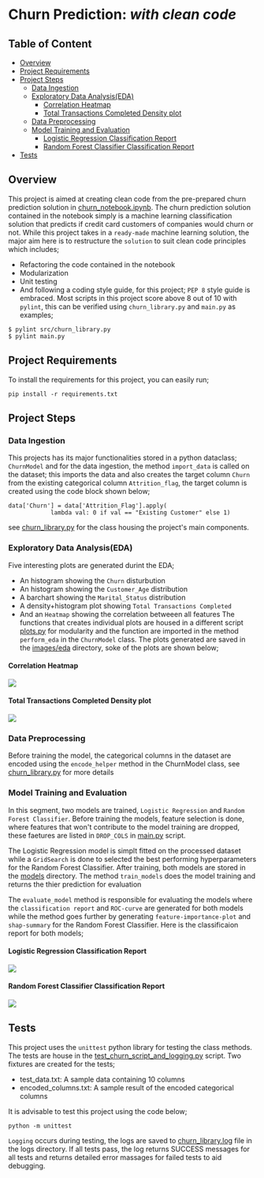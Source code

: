 <h1>Churn Prediction: <i>with clean code</i> </h1>

<h2>Table of Content</h2>
<!-- TOC -->

- [Overview](#overview)
- [Project Requirements](#project-requirements)
- [Project Steps](#project-steps)
  - [Data Ingestion](#data-ingestion)
  - [Exploratory Data Analysis(EDA)](#exploratory-data-analysiseda)
    - [Correlation Heatmap](#correlation-heatmap)
    - [Total Transactions Completed Density plot](#total-transactions-completed-density-plot)
  - [Data Preprocessing](#data-preprocessing)
  - [Model Training and Evaluation](#model-training-and-evaluation)
    - [Logistic Regression  Classification Report](#logistic-regression--classification-report)
    - [Random Forest Classifier Classification Report](#random-forest-classifier-classification-report)
- [Tests](#tests)

<!-- /TOC -->

## Overview
This project is aimed at creating clean code from the pre-prepared churn prediction solution in [churn_notebook.ipynb](churn_notebook.ipynb). The churn prediction solution contained in the notebook simply is a machine learning classification solution that predicts if credit card customers of companies would churn or not. While this project takes in a `ready-made` machine learning solution, the major aim here is to restructure the `solution` to suit clean code principles which includes;
- Refactoring the code contained in the notebook
- Modularization
- Unit testing
- And following a coding style guide, for this project; `PEP 8` style guide is embraced. Most scripts in this project score above 8 out of 10 with `pylint`, this can be verified using `churn_library.py` and `main.py` as examples;
```
$ pylint src/churn_library.py
$ pylint main.py
```

## Project Requirements
To install the requirements for this project, you can easily run;
```
pip install -r requirements.txt
```
## Project Steps
### Data Ingestion
This projects has its major functionalities stored in a python dataclass; `ChurnModel` and for the data ingestion, the method `import_data` is called on the dataset; this imports the data and also creates the target column `Churn` from the existing categorical column `Attrition_flag`, the target column is created using the code block shown below;
```
data['Churn'] = data['Attrition_Flag'].apply(
            lambda val: 0 if val == "Existing Customer" else 1)
```
see [churn_library.py](src/churn_library.py) for the class housing the project's main components. 

### Exploratory Data Analysis(EDA)
Five interesting plots are generated durint the EDA;
- An histogram showing the `Churn` disturbution 
- An histogram showing the `Customer_Age` distribution
- A barchart showing the `Marital_Status` distribution
- A density+histogram plot showing `Total Transactions Completed`
- And an `Heatmap` showing the correlation betweeen all features
The functions that creates individual plots are housed in a different script [plots.py](src/plots.py) for modularity and the function are imported in the method `perform_eda` in the `ChurnModel` class. The plots generated are saved in the [images/eda](images) directory, soke of the plots are shown below;
#### Correlation Heatmap
![](images/eda/Heatmap.jpg)

#### Total Transactions Completed Density plot
![](images/eda/Total-Trans-Ct-DistPlot.jpg)

### Data Preprocessing
Before training the model, the categorical columns in the dataset are encoded using the `encode_helper` method in the ChurnModel  class, see [churn_library.py](src/churn_library.py) for more details

### Model Training and Evaluation
In this segment, two models are trained, `Logistic Regression` and `Random Forest Classifier`. Before training the models, feature selection is done, where features that won't contribute to the model training are dropped, these faetures are listed in `DROP_COLS` in [main.py](main.py) script.

The Logistic Regression model is simplt fitted on the processed dataset while a `GridSearch` is done to selected the best performing hyperparameters for the Random Forest Classifier. After training, both models are stored in the [models](models) directory. The method `train_models` does the model training and returns the thier prediction for evaluation

The `evaluate_model` method is responsible for evaluating the models where the `classification report` and `ROC-curve` are generated for both models while the method goes further by generating `feature-importance-plot` and `shap-summary` for the Random Forest Classifier. Here is the  classificaion report for both models;

#### Logistic Regression  Classification Report
![](images/results/Logistic-Regression-Classification-Report.jpg)

#### Random Forest Classifier Classification Report
![](images/results/RandomForest-Classifier-Classification-Report.jpg)

## Tests
This project uses the `unittest` python library for testing the class methods. The tests are house in the [test_churn_script_and_logging.py](tests/test_churn_script_and_logging.py) script. Two fixtures are created for the tests;
- test_data.txt: A sample data containing 10 columns
- encoded_columns.txt: A sample result of the encoded categorical columns

It is advisable to test this project using the code below;
```
python -m unittest
```
`Logging` occurs during testing, the logs are saved to [churn_library.log](logs/churn_library.log) file in the logs directory. If all tests pass, the log returns SUCCESS messages for all tests and returns detailed error massages for failed tests to aid debugging.
